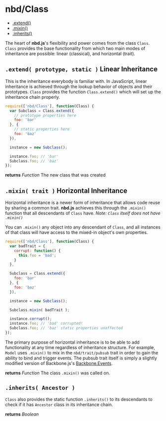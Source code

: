 # nbd/Class
* [.extend()](#extend-prototype-static--linear-inheritance)
* [.mixin()](#mixin-trait--horizontal-inheritance)
* [.inherits()](#inherits-ancestor-)

The heart of **nbd.js**'s flexibility and power comes from the class `Class`.
`Class` provides the base functionality from which two main modes of
inheritance are possible: linear (classical), and horizontal (trait).

## `.extend( prototype, static )` Linear Inheritance

This is the inheritance everybody is familiar with. In JavaScript, linear
inheritance is achieved through the lookup behavior of objects and their
prototypes. `Class` provides the function `Class.extend()` which will set up 
the inheritance chain properly.

```javascript
require(['nbd/Class'], function(Class) {
  var Subclass = Class.extend({
    // prototype properties here
    foo: 'bar'
  }, {
    // static properties here
    foo: 'baz'
  }),

  instance = new Subclass();

  instance.foo; // 'bar'
  Subclass.foo; // 'baz'
});
```

**returns** *Function* The new class that was created

## `.mixin( trait )` Horizontal Inheritance

Horizontal inheritance is a newer form of inheritance that allows code reuse
by sharing a common trait. **nbd.js** achieves this through the `.mixin()` function
that all descendants of `Class` have. *Note: `Class` itself does not have
`.mixin()`*

You can `.mixin()` any object into any descendant of `Class`, and all instances
of that class will have access to the mixed-in object's own properties.

```javascript
require(['nbd/Class'], function(Class) {
  var badTrait = {
    corrupt: function() {
      this.foo = 'bad';
    }
  },

  Subclass = Class.extend({
    foo: 'bar'
  }, {
    foo: 'baz'
  }),

  instance = new Subclass();

  Subclass.mixin( badTrait );

  instance.corrupt();
  instance.foo; // 'bad' corrupted!
  Subclass.foo; // 'baz' static properties unaffected
});
```

The primary purpose of horizontal inheritance is to be able to add
functionality at any time regardless of inheritance structure. For example,
`Model` uses `.mixin()` to mix in the `nbd/trait/pubsub` trait in order to gain
the ability to bind and trigger events. The pubsub trait itself is simply a
slightly modified version of Backbone.js's [Backbone.Events][1].

**returns** *Function* The class `.mixin()` was called on.

[1]: http://backbonejs.org/#Events

## `.inherits( Ancestor )`

`Class` also provides the static function `.inherits()` to its descendants to
check if it has `Ancestor` class in its inheritance chain.

**returns** *Boolean*
